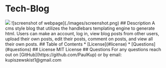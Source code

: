 # Tech-Blog
  <img src='https://img.shields.io/badge/LICENSE-MIT-blue'/> 
    ![screenshot of webpage](./images/screenshot.png)
## Description
A cms style blog that utilizes the handlebars templating engine to generate html.  Users can make an account, log in, view blog posts from other users, upload their own posts, edit their posts, comment on posts, and view all their own posts.
## Table of Contents
* [License](#license)
* [Questions](#questions)
## License
MIT License
## Questions
For any questions reach out on [GitHub](https://github.com/PaulKup) or by email: kupiszewskist1@gmail.com
